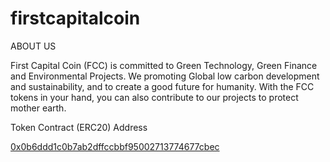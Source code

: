 # firstcapitalcoin

ABOUT US

First Capital Coin (FCC) is committed to Green Technology, Green Finance and Environmental Projects. We promoting Global low carbon development and sustainability, and to create a good future for humanity. With the FCC tokens in your hand, you can also contribute to our projects to protect mother earth.

Token Contract (ERC20) Address

[0x0b6ddd1c0b7ab2dffccbbf95002713774677cbec](https://etherscan.io/token/0x0b6ddd1c0b7ab2dffccbbf95002713774677cbec)  


